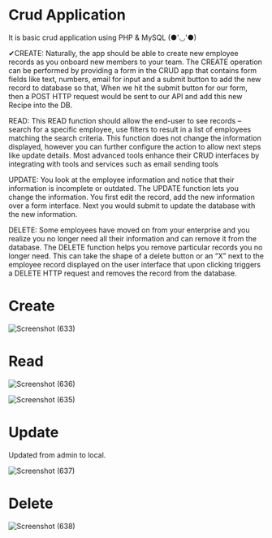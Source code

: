 # Crud Application
It is basic crud application using PHP &amp; MySQL (●'◡'●)


✔CREATE: Naturally, the app should be able to create new employee records as you onboard new members to your team. The CREATE operation can be performed by providing a form in the CRUD app that contains form fields like text, numbers, email for input and a submit button to add the new record to database so that, When we hit the submit button for our form, then a POST HTTP request would be sent to our API and add this new Recipe into the DB.



READ: This READ function should allow the end-user to see records – search for a specific employee, use filters to result in a list of employees matching the search criteria. This function does not change the information displayed, however you can further configure the action to allow next steps like update details. Most advanced tools enhance their CRUD interfaces by integrating with tools and services such as email sending tools



UPDATE: You look at the employee information and notice that their information is incomplete or outdated. The UPDATE function lets you change the information. You first edit the record, add the new information over a form interface. Next you would submit to update the database with the new information.



DELETE: Some employees have moved on from your enterprise and you realize you no longer need all their information and can remove it from the database. The DELETE function helps you remove particular records you no longer need. This can take the shape of a delete button or an “X” next to the employee record displayed on the user interface that upon clicking triggers a DELETE HTTP request and removes the record from the database. 


# Create


![Screenshot (633)](https://user-images.githubusercontent.com/126596692/226158463-9420437b-ee72-42a7-99c3-cde81f4047bb.png)


# Read


![Screenshot (636)](https://user-images.githubusercontent.com/126596692/226158490-a2474ad6-dda9-478b-b335-f111dca18a2b.png)


![Screenshot (635)](https://user-images.githubusercontent.com/126596692/226158521-a1f212e8-8701-424a-94a2-e3367a00960d.png)


# Update

Updated from admin to local.

![Screenshot (637)](https://user-images.githubusercontent.com/126596692/226158531-0362c81a-521a-4657-abe4-6e1724bdfc5b.png)


# Delete

![Screenshot (638)](https://user-images.githubusercontent.com/126596692/226158540-61ec10a5-668b-49d9-8b4f-603ac8138343.png)
